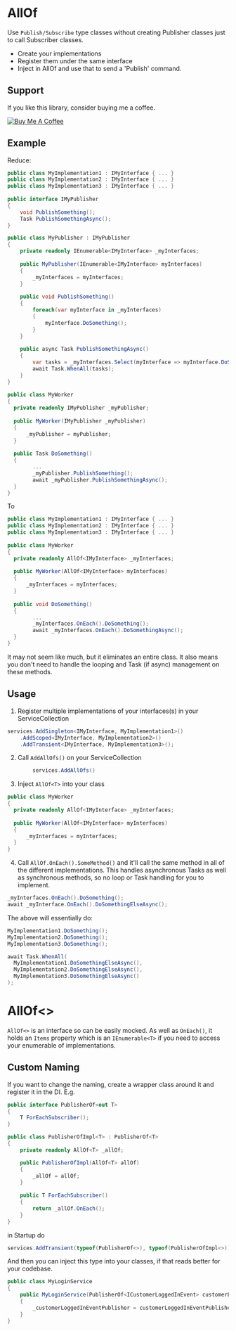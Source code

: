 # AllOf

Use `Publish/Subscribe` type classes without creating Publisher classes just to call Subscriber classes.

- Create your implementations
- Register them under the same interface
- Inject in AllOf<Interface> and use that to send a 'Publish' command.

## Support

If you like this library, consider buying me a coffee.

<a href="https://www.buymeacoffee.com/tomhurst" target="_blank"><img src="https://www.buymeacoffee.com/assets/img/custom_images/orange_img.png" alt="Buy Me A Coffee" style="height: auto !important;width: auto !important;" ></a>
    
## Example
Reduce:
    
```csharp
public class MyImplementation1 : IMyInterface { ... }
public class MyImplementation2 : IMyInterface { ... }
public class MyImplementation3 : IMyInterface { ... }
    
public interface IMyPublisher
{
    void PublishSomething();
    Task PublishSomethingAsync();
}

public class MyPublisher : IMyPublisher 
{
    private readonly IEnumerable<IMyInterface> _myInterfaces;
    
    public MyPublisher(IEnumerable<IMyInterface> myInterfaces)
    {
        _myInterfaces = myInterfaces;
    }
    
    public void PublishSomething()
    {
        foreach(var myInterface in _myInterfaces)
        {
            myInterface.DoSomething();
        }
    }
    
    public async Task PublishSomethingAsync()
    {
        var tasks = _myInterfaces.Select(myInterface => myInterface.DoSomething());
        await Task.WhenAll(tasks);
    }
}
    
public class MyWorker
{
  private readonly IMyPublisher _myPublisher;
  
  public MyWorker(IMyPublisher _myPublisher)
  {
      _myPublisher = myPublisher;
  }
    
  public Task DoSomething()
  {
        ...
        _myPublisher.PublishSomething();
        await _myPublisher.PublishSomethingAsync();
  }
}   
```   
    
To
    
```csharp
public class MyImplementation1 : IMyInterface { ... }
public class MyImplementation2 : IMyInterface { ... }
public class MyImplementation3 : IMyInterface { ... }
    
public class MyWorker
{
  private readonly AllOf<IMyInterface> _myInterfaces;
  
  public MyWorker(AllOf<IMyInterface> myInterfaces)
  {
      _myInterfaces = myInterfaces;
  }
    
  public void DoSomething()
  {
        ...
        _myInterfaces.OnEach().DoSomething();
        await _myInterfaces.OnEach().DoSomethingAsync();
  }
}
```
    
It may not seem like much, but it eliminates an entire class. 
It also means you don't need to handle the looping and Task (if async) management on these methods.
    
## Usage

1.  Register multiple implementations of your interfaces(s) in your ServiceCollection

```csharp
services.AddSingleton<IMyInterface, MyImplementation1>()
    .AddScoped<IMyInterface, MyImplementation2>()
    .AddTransient<IMyInterface, MyImplementation3>();
```

2.  Call `AddAllOfs()` on your ServiceCollection

```csharp
        services.AddAllOfs()
```

3.  Inject `AllOf<T>` into your class

```csharp
public class MyWorker
{
  private readonly AllOf<IMyInterface> _myInterfaces;
  
  public MyWorker(AllOf<IMyInterface> myInterfaces)
  {
      _myInterfaces = myInterfaces;
  }
}
```

4.  Call `AllOf.OnEach().SomeMethod()` and it'll call the same method in all of the different implementations. This handles asynchronous Tasks as well as synchronous methods, so no loop or Task handling for you to implement.

```csharp
_myInterfaces.OnEach().DoSomething();
await _myInterface.OnEach().DoSomethingElseAsync();
```

The above will essentially do:

```csharp
MyImplementation1.DoSomething();
MyImplementation2.DoSomething();
MyImplementation3.DoSomething();

await Task.WhenAll(
  MyImplementation1.DoSomethingElseAsync(),
  MyImplementation2.DoSomethingElseAsync(),
  MyImplementation3.DoSomethingElseAsync()
);
```

 # AllOf<>
    
`AllOf<>` is an interface so can be easily mocked. As well as `OnEach()`, it holds an `Items` property which is an `IEnumerable<T>` if you need to access your enumerable of implementations.

## Custom Naming
    
If you want to change the naming, create a wrapper class around it and register it in the DI.
E.g.

```csharp
public interface PublisherOf<out T>
{
    T ForEachSubscriber();
}

public class PublisherOfImpl<T> : PublisherOf<T>
{
    private readonly AllOf<T> _allOf;

    public PublisherOfImpl(AllOf<T> allOf)
    {
        _allOf = allOf;
    }
    
    public T ForEachSubscriber()
    {
        return _allOf.OnEach();
    }
}
```

in Startup do
```csharp
services.AddTransient(typeof(PublisherOf<>), typeof(PublisherOfImpl<>))
```

And then you can inject this type into your classes, if that reads better for your codebase.

```csharp
public class MyLoginService
{
    public MyLoginService(PublisherOf<ICustomerLoggedInEvent> customerLoggedInEventPublisher)
    {
        _customerLoggedInEventPublisher = customerLoggedInEventPublisher;
    }
}
```
